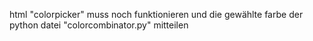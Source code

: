 html "colorpicker" muss noch funktionieren und die gewählte farbe der python datei "colorcombinator.py" mitteilen
